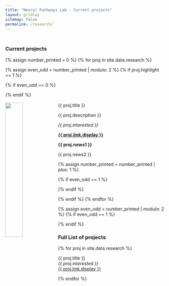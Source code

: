 ```yaml
---
title: "Neural Pathways Lab - Current projects"
layout: gridlay
sitemap: false
permalink: /research/
---
```


<div style="margin-top: 45px;">

### Current projects
</div>

{% assign number_printed = 0 %}
{% for proj in site.data.research %}

{% assign even_odd = number_printed | modulo: 2 %}
{% if proj.highlight == 1 %}

{% if even_odd == 0 %}
<div class="row">
{% endif %}

<div class="col-sm-6 clearfix" style="text-align: justify;">
 <div class="well" style="margin-top:16px">
  <pubtit>{{ proj.title }}</pubtit>
  <img src="{{ site.url }}{{ site.baseurl }}/images/projpic/{{ proj.image }}" class="img-responsive" width="33%" style="float: left;" />
  <p>{{ proj.description }}</p>
  <p><em>{{ proj.interested }}</em></p>
  <p><strong><a href="{{ proj.link.url }}">{{ proj.link.display }}</a></strong></p>
  <p class="text-danger"><strong> {{ proj.news1 }}</strong></p>
  <p> {{ proj.news2 }}</p>
 </div>
</div>

{% assign number_printed = number_printed | plus: 1 %}

{% if even_odd == 1 %}
</div>
{% endif %}

{% endif %}
{% endfor %}

{% assign even_odd = number_printed | modulo: 2 %}
{% if even_odd == 1 %}
</div>
{% endif %}

### Full List of projects

{% for proj in site.data.research %}

{{ proj.title }} <br />
<em>{{ proj.interested }} </em><br /><a href="{{ proj.link.url }}">{{ proj.link.display }}</a>

{% endfor %}
